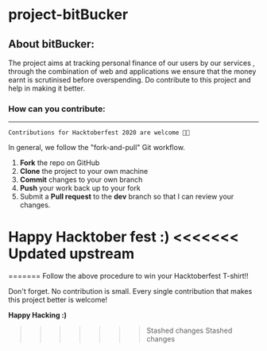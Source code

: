 # project-bitBucker

## About bitBucker: ##
The project aims at tracking personal finance of our users by our services , through the combination of web and applications we ensure that the money earnt is scrutinised before overspending. Do contribute to this project and help in making it better. 

### How can you contribute:
------------

`Contributions for Hacktoberfest 2020 are welcome 🎉🎉`

In general, we follow the "fork-and-pull" Git workflow.

 1. **Fork** the repo on GitHub
 2. **Clone** the project to your own machine
 3. **Commit** changes to your own branch
 4. **Push** your work back up to your fork
 5. Submit a **Pull request** to the **dev** branch so that I can review your changes.

**Happy Hacktober fest :)**
<<<<<<< Updated upstream
=======
=======
 Follow the above procedure to win your Hacktoberfest T-shirt!!

 Don't forget. No contribution is small. Every single contribution that makes this project better is welcome!

**Happy Hacking :)**
>>>>>>> Stashed changes
>>>>>>> Stashed changes
